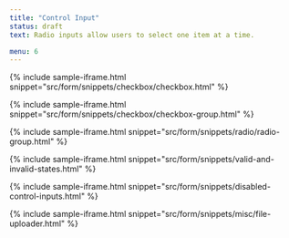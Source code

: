 ```yaml
---
title: "Control Input"
status: draft
text: Radio inputs allow users to select one item at a time.

menu: 6
---
```



{% include sample-iframe.html snippet="src/form/snippets/checkbox/checkbox.html" %}

{% include sample-iframe.html snippet="src/form/snippets/checkbox/checkbox-group.html" %}


{% include sample-iframe.html snippet="src/form/snippets/radio/radio-group.html" %}

{% include sample-iframe.html snippet="src/form/snippets/valid-and-invalid-states.html" %}

{% include sample-iframe.html snippet="src/form/snippets/disabled-control-inputs.html" %}

{% include sample-iframe.html snippet="src/form/snippets/misc/file-uploader.html" %}